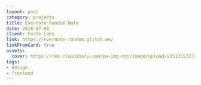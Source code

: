 ```yaml
---
layout: post
category: projects
title: Evernote Random Note
date: 2018-07-01
client: Forte Labs
link: https://evernote-random.glitch.me/
linkFromCard: true
assets:
  cover: https://res.cloudinary.com/pw-img-cdn/image/upload/v1513557239/okok/albumregistry-new-profile-2500w.jpg
tags: 
- design
- frontend
---
```

